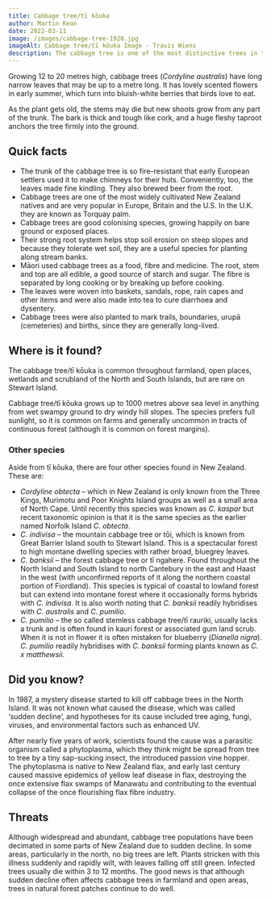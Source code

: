 ```yaml
---
title: Cabbage tree/tī kōuka
author: Martin Kean
date: 2022-03-11
image: /images/cabbage-tree-1920.jpg
imageAlt: Cabbage tree/tī kōuka Image - Travis Wiens
description: The cabbage tree is one of the most distinctive trees in the New Zealand landscape, especially on farms. They grow all over the country, but prefer wet, open areas like swamps.
---
```


Growing 12 to 20 metres high, cabbage trees (*Cordyline australis*) have long narrow leaves that may be up to a metre long. It has lovely scented flowers in early summer, which turn into bluish-white berries that birds love to eat.

As the plant gets old, the stems may die but new shoots grow from any part of the trunk. The bark is thick and tough like cork, and a huge fleshy taproot anchors the tree firmly into the ground.

## Quick facts
* The trunk of the cabbage tree is so fire-resistant that early European settlers used it to make chimneys for their huts. Conveniently, too, the leaves made fine kindling. They also brewed beer from the root.
* Cabbage trees are one of the most widely cultivated New Zealand natives and are very popular in Europe, Britain and the U.S. In the U.K. they are known as Torquay palm.
* Cabbage trees are good colonising species, growing happily on bare ground or exposed places. 
* Their strong root system helps stop soil erosion on steep slopes and because they tolerate wet soil, they are a useful species for planting along stream banks.
* Māori used cabbage trees as a food, fibre and medicine. The root, stem and top are all edible, a good source of starch and sugar. The fibre is separated by long cooking or by breaking up before cooking. 
* The leaves were woven into baskets, sandals, rope, rain capes and other items and were also made into tea to cure diarrhoea and dysentery.
* Cabbage trees were also planted to mark trails, boundaries, urupā (cemeteries) and births, since they are generally long-lived.

## Where is it found?
The cabbage tree/tī kōuka is common throughout farmland, open places, wetlands and scrubland of the North and South Islands, but are rare on Stewart Island.

Cabbage tree/tī kōuka grows up to 1000 metres above sea level in anything from wet swampy ground to dry windy hill slopes. The species prefers full sunlight, so it is common on farms and generally uncommon in tracts of continuous forest (although it is common on forest margins).

### Other species
Aside from tī kōuka, there are four other species found in New Zealand. These are:

- *Cordyline obtecta* – which in New Zealand is only known from the Three Kings, Murimotu and Poor Knights Island groups as well as a small area of North Cape. Until recently this species was known as *C. kaspar* but recent taxonomic opinion is that it is the same species as the earlier named Norfolk Island *C. obtecta*.
- *C. indivisa* – the mountain cabbage tree or tōi, which is known from Great Barrier Island south to Stewart Island. This is a spectacular forest to high montane dwelling species with rather broad, bluegrey leaves.
- *C. banksii* – the forest cabbage tree or tī ngahere. Found throughout the North Island and South Island to north Cantebury in the east and Haast in the west (with unconfirmed reports of it along the northern coastal portion of Fiordland). This species is typical of coastal to lowland forest but can extend into montane forest where it occasionally forms hybrids with *C. indivisa*. It is also worth noting that *C. banksii* readily hybridises with *C. australis* and *C. pumilio*.
- *C. pumilio* – the so called stemless cabbage tree/tī rauriki, usually lacks a trunk and is often found in kauri forest or associated gum land scrub. When it is not in flower it is often mistaken for blueberry (*Dianella nigra*). *C. pumilio* readily hybridises with *C. banksii* forming plants known as *C. x matthewsii*.

## Did you know?
In 1987, a mystery disease started to kill off cabbage trees in the North Island. It was not known what caused the disease, which was called ‘sudden decline’, and hypotheses for its cause included tree aging, fungi, viruses, and environmental factors such as enhanced UV.

After nearly five years of work, scientists found the cause was a parasitic organism called a phytoplasma, which they think might be spread from tree to tree by a tiny sap-sucking insect, the introduced passion vine hopper. The phytoplasma is native to New Zealand flax, and early last century caused massive epidemics of yellow leaf disease in flax, destroying the once extensive flax swamps of Manawatu and contributing to the eventual collapse of the once flourishing flax fibre industry.

## Threats
Although widespread and abundant, cabbage tree populations have been decimated in some parts of New Zealand due to sudden decline. In some areas, particularly in the north, no big trees are left. Plants stricken with this illness suddenly and rapidly wilt, with leaves falling off still green. Infected trees usually die within 3 to 12 months. The good news is that although sudden decline often affects cabbage trees in farmland and open areas, trees in natural forest patches continue to do well.